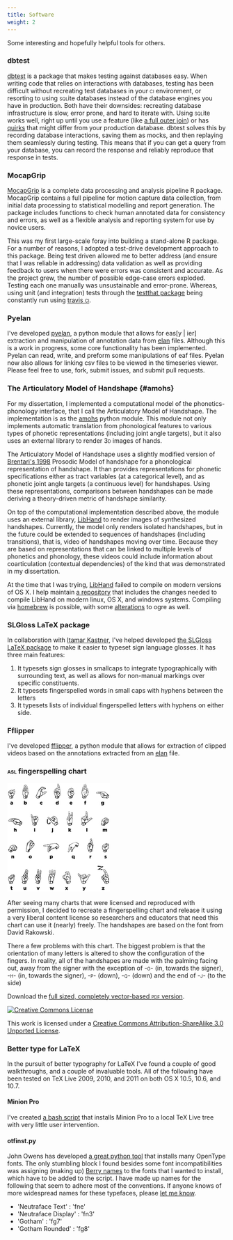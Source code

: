 ```yaml
---
title: Software
weight: 2
---
```


Some interesting and hopefully helpful tools for others.

### dbtest

[dbtest](https://github.com/jonkeane/dbtest) is a package that makes testing against databases easy. When writing code that relies on interactions with databases, testing has been difficult without recreating test databases in your <span style="font-variant: small-caps;">ci</span> environment, or resorting to using <span style="font-variant: small-caps;">sql</span>ite databases instead of the database engines you have in production. Both have their downsides: recreating database infrastructure is slow, error prone, and hard to iterate with. Using <span style="font-variant: small-caps;">sql</span>ite works well, right up until you use a feature (like [a full outer join](https://www.sqlite.org/omitted.html)) or has [quirks](https://www.sqlite.org/quirks.html) that might differ from your production database. dbtest solves this by recording database interactions, saving them as mocks, and then replaying them seamlessly during testing. This means that if you can get a query from your database, you can record the response and reliably reproduce that response in tests.

### MocapGrip

[MocapGrip](https://github.com/jonkeane/mocapGrip) is a complete data processing and analysis pipeline R package. MocapGrip contains a full pipeline for motion capture data collection, from initial data processing to statistical modelling and report generation.  The package includes functions to check human annotated data for consistency and errors, as well as a flexible analysis and reporting system for use by novice users.

This was my first large-scale foray into building a stand-alone R package. For a number of reasons, I adopted a test-drive development approach to this package. Being test driven allowed me to better address (and ensure that I was reliable in addressing) data validation as well as providing feedback to users when there were errors was consistent and accurate. As the project grew, the number of possible edge-case errors exploded. Testing each one manually was unsustainable and error-prone. Whereas, using unit (and integration) tests through the [testthat package](https://github.com/hadley/testthat) being constantly run using [travis <span style="font-variant: small-caps;">ci</span>](https://travis-ci.com).

### Pyelan

I've developed [pyelan](https://github.com/jonkeane/pyelan), a python module that allows for eas[y | ier] extraction and manipulation of annotation data from [elan](http://www.lat-mpi.eu/tools/elan/) files. Although this is a work in progress, some core functionality has been implemented. Pyelan can read, write, and preform some manipulations of eaf files. Pyelan now also allows for linking csv files to be viewed in the timeseries viewer. Please feel free to use, fork, submit issues, and submit pull requests.

### The Articulatory Model of Handshape {#amohs}

For my dissertation, I implemented a computational model of the phonetics-phonology interface, that I call the Articulatory Model of Handshape. The implementation is as the [amohs](https://github.com/jonkeane/amohs) python module. This module not only implements automatic translation from phonological features to various types of phonetic representations (including joint angle targets), but it also uses an external library to render <span style="font-variant: small-caps;">3d</span> images of hands.

The Articulatory Model of Handshape uses a slightly modified version of <a class="cite" href="https://scholar.google.com/scholar?q=%22A+Prosodic+Model+of+Sign+Language+Phonology%22" title="D. Brentari. A Prosodic Model of Sign Language Phonology. The MIT Press, 1998.">Brentari's 1998</a> Prosodic Model of handshape for a phonological representation of handshape. It than provides representations for phonetic specifications either as tract variables (at a categorical level), and as phonetic joint angle targets (a continuous level) for handshapes. Using these representations, comparisons between handshapes can be made deriving a theory-driven metric of handshape similarity.

On top of the computational implementation described above, the module uses an external library, [LibHand](http://www.libhand.org/) to render images of synthesized handshapes. Currently, the model only renders isolated handshapes, but in the future could be extended to sequences of handshapes (including transitions), that is, video of handshapes moving over time. Because they are based on representations that can be linked to multiple levels of phonetics and phonology, these videos could include information about coarticulation (contextual dependencies) of the kind that was demonstrated in my dissertation.

At the time that I was trying, [LibHand](http://www.libhand.org/) failed to compile on modern versions of OS X. I help maintain [a repository](https://github.com/libhand/libhand) that includes the changes needed to compile LibHand on modern linux, OS X, and windows systems. Compiling via [homebrew](http://brew.sh/) is possible, with some [alterations](https://github.com/jonkeane/homebrew-libhand) to ogre as well.

### SLGloss LaTeX package

In collaboration with [Itamar Kastner](https://files.nyu.edu/ik747/public/), I've helped developed [the SLGloss LaTeX package](https://github.com/itamarkast/slgloss) to make it easier to typeset sign language glosses. It has three main features:
<ol>
  <li> It typesets sign glosses in smallcaps to integrate typographically with surrounding text, as well as allows for non-manual markings over specific constituents.</li>
  <li> It typesets fingerspelled words in small caps with hyphens between the letters</li>
  <li>It typesets lists of individual fingerspelled letters with hyphens on either side.</li>
  </ol>

### Fflipper

I've developed [fflipper](https://github.com/jonkeane/fflipper), a python module that allows for extraction of clipped videos based on the annotations extracted from an [elan](http://www.lat-mpi.eu/tools/elan/) file.

### <span style="font-variant: small-caps;">asl</span> fingerspelling chart

<img src="images/Asl_alphabet_gallaudet.jpg" alt="Chart of ASL fingerspelling handshapes" />

After seeing many charts that were licensed and reproduced with permission, I decided to recreate a fingerspelling chart and release it using a very liberal content license so researchers and educators that need this chart can use it (nearly) freely. The handshapes are based on the font from David Rakowski.

There a few problems with this chart. The biggest problem is that the orientation of many letters is altered to show the configuration of the fingers. In reality, all of the handshapes are made with the palming facing out, away from the signer with the exception of <span style="font-variant: small-caps;">-g-</span> (in, towards the signer), <span style="font-variant: small-caps;">-h-</span> (in, towards the signer), <span style="font-variant: small-caps;">-p-</span> (down), <span style="font-variant: small-caps;">-q-</span> (down) and the end of <span style="font-variant: small-caps;">-j-</span> (to the side)

Download the [full sized, completely vector-based <span style="font-variant: small-caps;">pdf</span> version](Asl_alphabet_gallaudet.pdf).

<a rel="license" href="https://creativecommons.org/licenses/by-sa/3.0/"><img alt="Creative Commons License" style="border-width:0" src="https://i.creativecommons.org/l/by-sa/3.0/88x31.png" /></a><p>This work is licensed under a <a rel="license" href="https://creativecommons.org/licenses/by-sa/3.0/">Creative Commons Attribution-ShareAlike 3.0 Unported License</a>.


### Better type for LaTeX

In the pursuit of better typography for LaTeX I've found a couple of good walkthroughs, and a couple of invaluable tools. All of the following have been tested on TeX Live 2009, 2010, and 2011 on both OS X 10.5, 10.6, and 10.7. 

#### Minion Pro
I've created [a bash script](https://github.com/jonkeane/MinionProforLaTeX) that installs Minion Pro to a local TeX Live tree with very little user intervention.

#### otfinst.py

John Owens has developed [a great python tool](http://www.ece.ucdavis.edu/~jowens/code/otfinst/) that installs many OpenType fonts. The only stumbling block I found besides some font incompatibilities was assigning (making up) [Berry names](http://www.tex.ac.uk/tex-archive/info/fontname/fontname.pdf) to the fonts that I wanted to install, which have to be added to the script. I have made up names for the following that seem to adhere most of the conventions. If anyone knows of more widespread names for these typefaces, please [let me know](mailto:jonkeane@uchicago.edu).

<ul>
  <li>'Neutraface Text' : 'fne'</li>
  <li>'Neutraface Display' : 'fn3'</li>
  <li>'Gotham' : 'fg7'</li>
  <li>'Gotham Rounded' : 'fg8'</li>
</ul>